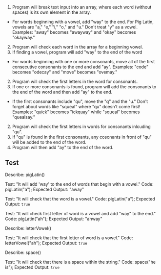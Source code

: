 1. Program will break text input into an array, where each word (without spaces) is its own element in the array.

* For words beginning with a vowel, add "way" to the end. For Pig Latin, vowels are "a," "e," "i," "o," and "u." Don't treat "y" as a vowel. Examples: "away" becomes "awayway" and "okay" becomes "okayway."

2. Program will check each word in the array for a beginning vowel.
3. If finding a vowel, program will add "way" to the end of the word

* For words beginning with one or more consonants, move all of the first consecutive consonants to the end and add "ay". Examples: "code" becomes "odecay" and "move" becomes "ovemay."

2. Program will check the first letters in the word for consonants.
3. If one or more consonants is found, program will add the consonants to the end of the word and then add "ay" to the end.

* If the first consonants include "qu", move the "q" and the "u." Don't forget about words like "squeal" where "qu" doesn't come first! Examples: "quick" becomes "ickquay" while "squeal" becomes "quealsay."

2. Program will check the first letters in words for consonants inlcuding "qu".
3. If "qu" is found in the first consonants, any cosonants in front of "qu" will be added to the end of the word.
4. Program will then add "ay" to the end of the word.

## Test

Describe: pigLatin()

Test: "It will add 'way' to the end of words that begin with a vowel."
Code: pigLatin("a");
Expected Output: "away"

Test: "It will check that the word is a vowel."
Code: pigLatin("a");
Expected Output: `true`

Test: "It will check first letter of word is a vowel and add "way" to the end."
Code: pigLatin("ah");
Expected Output: "ahway"


Describe: letterVowel()

Test: "It will check that the first letter of word is a vowel."
Code: letterVowel("ah");
Expected Output: `true`


Describe: space()

Test: "It will check that there is a space within the string."
Code: space("he is");
Expected Output: `true`
